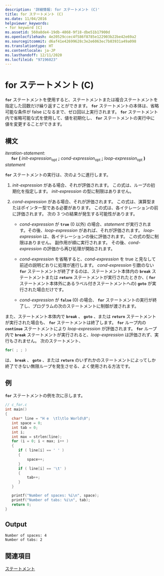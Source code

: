 ```yaml
---
description: '詳細情報: for ステートメント (C)'
title: for ステートメント (C)
ms.date: 11/04/2016
helpviewer_keywords:
- for keyword [C]
ms.assetid: 560a8de4-19db-4868-9f18-dbe51b17900d
ms.openlocfilehash: 4e20529ccec4f586f8785e122903b22be42e69a2
ms.sourcegitcommit: d6af41e42699628c3e2e6063ec7b03931a49a098
ms.translationtype: HT
ms.contentlocale: ja-JP
ms.lasthandoff: 12/11/2020
ms.locfileid: "97196023"
---
```

# <a name="for-statement-c"></a>for ステートメント (C)

**`for`** ステートメントを使用すると、ステートメントまたは複合ステートメントを指定した回数だけ繰り返すことができます。 **`for`** ステートメントの本体は、省略可能な条件が false になるまで、ゼロ回以上実行されます。 **`for`** ステートメント内で省略可能な式を使用して、値を初期化し、 **`for`** ステートメントの実行中に値を変更することができます。

## <a name="syntax"></a>構文

*iteration-statement*:<br/>
&nbsp;&nbsp;&nbsp;&nbsp; **`for`** **(** *init-expression*<sub>opt</sub> **;** *cond-expression*<sub>opt</sub> **;** *loop-expression*<sub>opt</sub> **)** *statement*

**`for`** ステートメントの実行は、次のように進行します。

1. *init-expression* がある場合、それが評価されます。 この式は、ループの初期化を指定します。 *init-expression* の型に制限はありません。

1. *cond-expression* がある場合、それが評価されます。 この式は、演算型またはポインター型である必要があります。 この式は、各イテレーションの前に評価されます。 次の 3 つの結果が発生する可能性があります。

   - *cond-expression* が **`true`** (0 以外) の場合、*statement* が実行されます。その後、*loop-expression* があれば、それが評価されます。 *loop-expression* は、各イテレーションの後に評価されます。 この式の型に制限はありません。 副作用が順に実行されます。 その後、*cond-expression* の評価から再び処理が開始されます。

   - *cond-expression* を省略すると、*cond-expression* を true と見なして前述の説明どおりに処理が進行します。 *cond-expression* 引数のない **`for`** ステートメントが終了するのは、ステートメント本体内の **`break`** ステートメントまたは **`return`** ステートメントが実行されたときか、( **`for`** ステートメント本体外にあるラベル付きステートメントへの) **`goto`** が実行された場合だけです。

   - *cond-expression* が **`false`** (0) の場合、 **`for`** ステートメントの実行が終了し、プログラムの次のステートメントに制御が渡されます。

また、ステートメント本体内で **`break`** 、 **`goto`** 、または **`return`** ステートメントが実行された場合も、 **`for`** ステートメントは終了します。 **`for`** ループ内の **`continue`** ステートメントにより *loop-expression* が評価されます。 **`for`** ループ内で **`break`** ステートメントが実行されると、*loop-expression* は評価されず、実行もされません。 次のステートメント、

```C
for( ; ; )
```

は、 **`break`** 、 **`goto`** 、または **`return`** のいずれかのステートメントによってしか終了できない無限ループを発生させる、よく使用される方法です。

## <a name="example"></a>例

**`for`** ステートメントの例を次に示します。

```C
// c_for.c
int main()
{
   char* line = "H e  \tl\tlo World\0";
   int space = 0;
   int tab = 0;
   int i;
   int max = strlen(line);
   for (i = 0; i < max; i++ )
   {
      if ( line[i] == ' ' )
      {
          space++;
      }
      if ( line[i] == '\t' )
      {
          tab++;
      }
   }

   printf("Number of spaces: %i\n", space);
   printf("Number of tabs: %i\n", tab);
   return 0;
}
```

## <a name="output"></a>Output

```Output
Number of spaces: 4
Number of tabs: 2
```

## <a name="see-also"></a>関連項目

[ステートメント](../c-language/statements-c.md)
